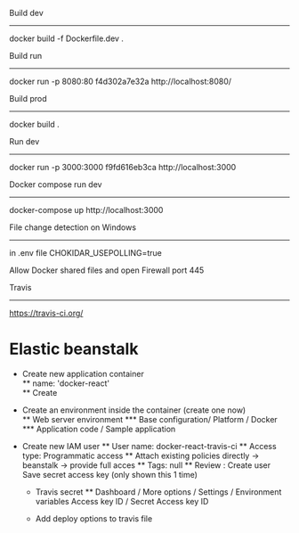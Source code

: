 Build dev
*********
docker build -f Dockerfile.dev .

Build run
*********
docker run -p 8080:80 f4d302a7e32a
http://localhost:8080/

Build prod
***********
docker build .

Run dev
***
docker run -p 3000:3000 f9fd616eb3ca
http://localhost:3000

Docker compose run dev
********
docker-compose up
http://localhost:3000

File change detection on Windows
********************************
in .env file 
CHOKIDAR_USEPOLLING=true

Allow Docker shared files and open Firewall port 445

Travis
******
https://travis-ci.org/

# Elastic beanstalk 
* Create new application container              
  ** name: 'docker-react'       
  ** Create    
* Create an environment inside the container (create one now)                
  ** Web server environment
     *** Base configuration/ Platform / Docker
     *** Application code / Sample application 

* Create new IAM user 
  ** User name: docker-react-travis-ci
  ** Access type: Programmatic access
  ** Attach existing policies directly -> beanstalk -> provide full acces 
  ** Tags: null
  ** Review : Create user 
  Save secret access key (only shown this 1 time)

  * Travis secret
    ** Dashboard / More options / Settings / Environment variables 
       Access key ID / Secret Access key ID

  * Add deploy options to travis file